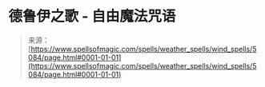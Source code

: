 <!--yml

category: 未分类

date: 2024-06-12 18:39:06

-->

# 德鲁伊之歌 - 自由魔法咒语

> 来源：[https://www.spellsofmagic.com/spells/weather_spells/wind_spells/5084/page.html#0001-01-01](https://www.spellsofmagic.com/spells/weather_spells/wind_spells/5084/page.html#0001-01-01)
